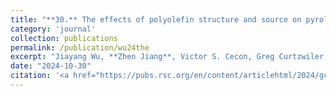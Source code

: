 ```yaml
---
title: "**30.** The effects of polyolefin structure and source on pyrolysis-derived plastic oil composition"
category: 'journal'
collection: publications
permalink: /publication/wu24the
excerpt: "Jiayang Wu, **Zhen Jiang**, Victor S. Cecon, Greg Curtzwiler, Keith Vorst, Manos Mavrikakis, and George W. Huber"
date: "2024-10-30"
citation: '<a href="https://pubs.rsc.org/en/content/articlehtml/2024/gc/d4gc04029e"> <span style="color: blue"><i><B>Green Chem.</B></i></span> 26, 11908-11923 (2024) </a>'
---
```



